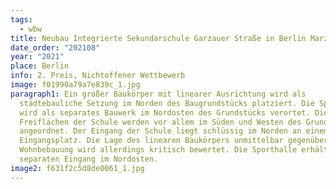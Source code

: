 ```yaml
---
tags:
  - wbw
title: Neubau Integrierte Sekundarschule Garzauer Straße in Berlin Marzahn-Hellersdorf
date_order: "202108"
year: "2021"
place: Berlin
info: 2. Preis, Nichtoffener Wettbewerb
image: f01990a79a7e839c_1.jpg
paragraph1: Ein großer Baukörper mit linearer Ausrichtung wird als
  städtebauliche Setzung im Norden des Baugrundstücks platziert. Die Sporthalle
  wird als separates Bauwerk im Nordosten des Grundstücks verortet. Die
  Freiflächen der Schule werden vor allem im Süden und Westen des Grundstücks
  angeordnet. Der Eingang der Schule liegt schlüssig im Norden an einem
  Eingangsplatz. Die Lage des linearen Baukörpers unmittelbar gegenüber der
  Wohnbebauung wird allerdings kritisch bewertet. Die Sporthalle erhält einen
  separaten Eingang im Nordosten.
image2: f631f2c5d8de0061_1.jpg
---
```

